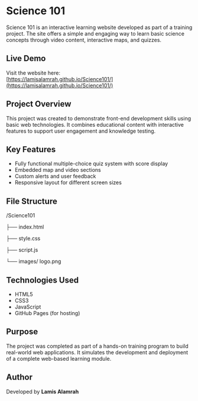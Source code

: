 # Science 101

Science 101 is an interactive learning website developed as part of a training project. The site offers a simple and engaging way to learn basic science concepts through video content, interactive maps, and quizzes.

## Live Demo

Visit the website here:  
[https://lamisalamrah.github.io/Science101/](https://lamisalamrah.github.io/Science101/)

## Project Overview

This project was created to demonstrate front-end development skills using basic web technologies. It combines educational content with interactive features to support user engagement and knowledge testing.

## Key Features

- Fully functional multiple-choice quiz system with score display
- Embedded map and video sections
- Custom alerts and user feedback
- Responsive layout for different screen sizes

## File Structure

/Science101

├── index.html

├── style.css            

├── script.js            

└── images/
    logo.png         




## Technologies Used

- HTML5
- CSS3
- JavaScript
- GitHub Pages (for hosting)

## Purpose

The project was completed as part of a hands-on training program to build real-world web applications. It simulates the development and deployment of a complete web-based learning module.

## Author

Developed by **Lamis Alamrah**  
 
